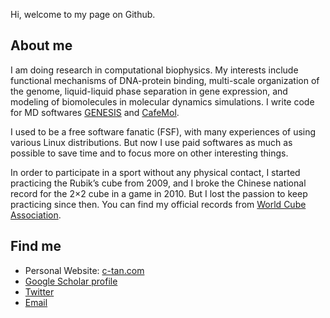 Hi, welcome to my page on Github.

## About me

I am doing research in computational biophysics. My interests include functional mechanisms of DNA-protein binding, multi-scale organization of the genome, liquid-liquid phase separation in gene expression, and modeling of biomolecules in molecular dynamics simulations. I write code for MD softwares [GENESIS](https://www.r-ccs.riken.jp/labs/cbrt/) and [CafeMol](https://www.cafemol.org/).

I used to be a free software fanatic (FSF), with many experiences of using various Linux distributions. But now I use paid softwares as much as possible to save time and to focus more on other interesting things.

In order to participate in a sport without any physical contact, I started practicing the Rubik’s cube from 2009, and I broke the Chinese national record for the 2×2 cube in a game in 2010. But I lost the passion to keep practicing since then. You can find my official records from [World Cube Association](https://www.worldcubeassociation.org/persons/2009TANC02).

## Find me

- Personal Website: [c-tan.com](https://c-tan.com)
- [Google Scholar profile](https://scholar.google.co.jp/citations?user=m1aWrJsAAAAJ)
- [Twitter](https://twitter.com/oinil)
- [Email](mailto:ctan@c-tan.com)
